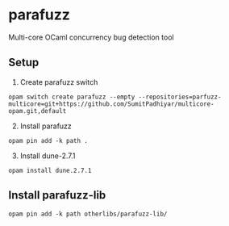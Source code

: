 # parafuzz
Multi-core OCaml concurrency bug detection tool

## Setup
1. Create parafuzz switch

```
opam switch create parafuzz --empty --repositories=parfuzz-multicore=git+https://github.com/SumitPadhiyar/multicore-opam.git,default
```

2. Install parafuzz

```
opam pin add -k path .
```

3. Install dune-2.7.1
```
opam install dune.2.7.1
```

## Install parafuzz-lib
```
opam pin add -k path otherlibs/parafuzz-lib/
```
